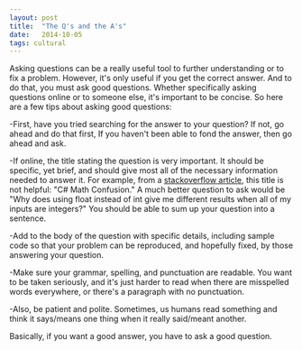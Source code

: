 ```yaml
---
layout: post
title:  "The Q's and the A's"
date:   2014-10-05
tags: cultural
---
```


Asking questions can be a really useful tool to further understanding or to fix a problem.  However, it's only useful if you get the correct answer.  And to do that, you must ask good questions.  Whether specifically  asking questions online or to someone else, it's important to be concise.  So here are a few tips about asking good questions:

-First, have you tried searching for the answer to your question?  If not, go ahead and do that first,  If you haven't been able to fond the answer, then go ahead and ask.

-If online, the title stating the question is very important.  It should be specific, yet brief, and should give most all of the necessary information needed to answer it.  For example, from a [stackoverflow article](http://stackoverflow.com/help/how-to-ask"), this title is not helpful: "C# Math Confusion." A much better question to ask would be "Why does using float instead of int give me different results when all of my inputs are integers?" You should be able to sum up your question into a sentence.

-Add to the body of the question with specific details, including sample code so that your problem can be reproduced, and hopefully fixed, by those answering your question.

-Make sure your grammar, spelling, and punctuation are readable.  You want to be taken seriously, and it's just harder to read when there are misspelled words everywhere, or there's a paragraph with no punctuation.

-Also, be patient and polite.  Sometimes, us humans read something and think it says/means one thing when it really said/meant another.

Basically, if you want a good answer, you have to ask a good question.
